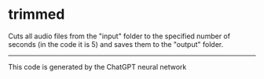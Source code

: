 # trimmed
Cuts all audio files from the "input" folder to the specified number of seconds (in the code it is 5) and saves them to the "output" folder.        

___________________________________________________________
This code is generated by the ChatGPT neural network
